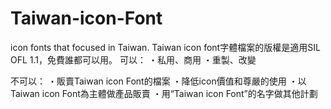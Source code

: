 # Taiwan-icon-Font
icon fonts that focused in Taiwan.
Taiwan icon font字體檔案的版權是適用SIL OFL 1.1，免費誰都可以用。
可以：
・私用、商用
・重製、改變

不可以：
・販賣Taiwan icon Font的檔案
・降低icon價值和尊嚴的使用
・以Taiwan icon Font為主體做產品販賣
・用“Taiwan icon Font”的名字做其他計劃

